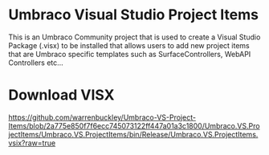 Umbraco Visual Studio Project Items
========================

This is an Umbraco Community project that is used to create a Visual Studio Package (.visx) to be installed that allows users to add new project items that are Umbraco specific templates such as SurfaceControllers, WebAPI Controllers etc...

Download VISX
========================
https://github.com/warrenbuckley/Umbraco-VS-Project-Items/blob/2a775e850f7f6ecc745073122ff447a01a3c1800/Umbraco.VS.ProjectItems/Umbraco.VS.ProjectItems/bin/Release/Umbraco.VS.ProjectItems.vsix?raw=true
